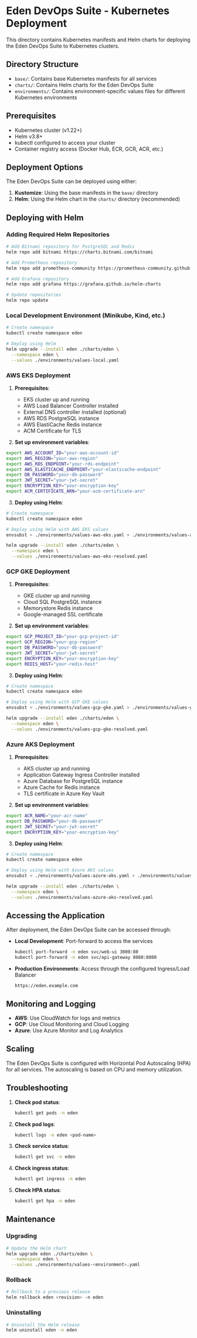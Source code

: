 # Eden DevOps Suite - Kubernetes Deployment

This directory contains Kubernetes manifests and Helm charts for deploying the Eden DevOps Suite to Kubernetes clusters.

## Directory Structure

- `base/`: Contains base Kubernetes manifests for all services
- `charts/`: Contains Helm charts for the Eden DevOps Suite
- `environments/`: Contains environment-specific values files for different Kubernetes environments

## Prerequisites

- Kubernetes cluster (v1.22+)
- Helm v3.8+
- kubectl configured to access your cluster
- Container registry access (Docker Hub, ECR, GCR, ACR, etc.)

## Deployment Options

The Eden DevOps Suite can be deployed using either:

1. **Kustomize**: Using the base manifests in the `base/` directory
2. **Helm**: Using the Helm chart in the `charts/` directory (recommended)

## Deploying with Helm

### Adding Required Helm Repositories

```bash
# Add Bitnami repository for PostgreSQL and Redis
helm repo add bitnami https://charts.bitnami.com/bitnami

# Add Prometheus repository
helm repo add prometheus-community https://prometheus-community.github.io/helm-charts

# Add Grafana repository
helm repo add grafana https://grafana.github.io/helm-charts

# Update repositories
helm repo update
```

### Local Development Environment (Minikube, Kind, etc.)

```bash
# Create namespace
kubectl create namespace eden

# Deploy using Helm
helm upgrade --install eden ./charts/eden \
  --namespace eden \
  --values ./environments/values-local.yaml
```

### AWS EKS Deployment

1. **Prerequisites**:
   - EKS cluster up and running
   - AWS Load Balancer Controller installed
   - External DNS controller installed (optional)
   - AWS RDS PostgreSQL instance
   - AWS ElastiCache Redis instance
   - ACM Certificate for TLS

2. **Set up environment variables**:

```bash
export AWS_ACCOUNT_ID="your-aws-account-id"
export AWS_REGION="your-aws-region"
export AWS_RDS_ENDPOINT="your-rds-endpoint"
export AWS_ELASTICACHE_ENDPOINT="your-elasticache-endpoint"
export DB_PASSWORD="your-db-password"
export JWT_SECRET="your-jwt-secret"
export ENCRYPTION_KEY="your-encryption-key"
export ACM_CERTIFICATE_ARN="your-acm-certificate-arn"
```

3. **Deploy using Helm**:

```bash
# Create namespace
kubectl create namespace eden

# Deploy using Helm with AWS EKS values
envsubst < ./environments/values-aws-eks.yaml > ./environments/values-aws-eks-resolved.yaml

helm upgrade --install eden ./charts/eden \
  --namespace eden \
  --values ./environments/values-aws-eks-resolved.yaml
```

### GCP GKE Deployment

1. **Prerequisites**:
   - GKE cluster up and running
   - Cloud SQL PostgreSQL instance
   - Memorystore Redis instance
   - Google-managed SSL certificate

2. **Set up environment variables**:

```bash
export GCP_PROJECT_ID="your-gcp-project-id"
export GCP_REGION="your-gcp-region"
export DB_PASSWORD="your-db-password"
export JWT_SECRET="your-jwt-secret"
export ENCRYPTION_KEY="your-encryption-key"
export REDIS_HOST="your-redis-host"
```

3. **Deploy using Helm**:

```bash
# Create namespace
kubectl create namespace eden

# Deploy using Helm with GCP GKE values
envsubst < ./environments/values-gcp-gke.yaml > ./environments/values-gcp-gke-resolved.yaml

helm upgrade --install eden ./charts/eden \
  --namespace eden \
  --values ./environments/values-gcp-gke-resolved.yaml
```

### Azure AKS Deployment

1. **Prerequisites**:
   - AKS cluster up and running
   - Application Gateway Ingress Controller installed
   - Azure Database for PostgreSQL instance
   - Azure Cache for Redis instance
   - TLS certificate in Azure Key Vault

2. **Set up environment variables**:

```bash
export ACR_NAME="your-acr-name"
export DB_PASSWORD="your-db-password"
export JWT_SECRET="your-jwt-secret"
export ENCRYPTION_KEY="your-encryption-key"
```

3. **Deploy using Helm**:

```bash
# Create namespace
kubectl create namespace eden

# Deploy using Helm with Azure AKS values
envsubst < ./environments/values-azure-aks.yaml > ./environments/values-azure-aks-resolved.yaml

helm upgrade --install eden ./charts/eden \
  --namespace eden \
  --values ./environments/values-azure-aks-resolved.yaml
```

## Accessing the Application

After deployment, the Eden DevOps Suite can be accessed through:

- **Local Development**: Port-forward to access the services
  ```bash
  kubectl port-forward -n eden svc/web-ui 3000:80
  kubectl port-forward -n eden svc/api-gateway 8080:8080
  ```

- **Production Environments**: Access through the configured Ingress/Load Balancer
  ```
  https://eden.example.com
  ```

## Monitoring and Logging

- **AWS**: Use CloudWatch for logs and metrics
- **GCP**: Use Cloud Monitoring and Cloud Logging
- **Azure**: Use Azure Monitor and Log Analytics

## Scaling

The Eden DevOps Suite is configured with Horizontal Pod Autoscaling (HPA) for all services. The autoscaling is based on CPU and memory utilization.

## Troubleshooting

1. **Check pod status**:
   ```bash
   kubectl get pods -n eden
   ```

2. **Check pod logs**:
   ```bash
   kubectl logs -n eden <pod-name>
   ```

3. **Check service status**:
   ```bash
   kubectl get svc -n eden
   ```

4. **Check ingress status**:
   ```bash
   kubectl get ingress -n eden
   ```

5. **Check HPA status**:
   ```bash
   kubectl get hpa -n eden
   ```

## Maintenance

### Upgrading

```bash
# Update the Helm chart
helm upgrade eden ./charts/eden \
  --namespace eden \
  --values ./environments/values-<environment>.yaml
```

### Rollback

```bash
# Rollback to a previous release
helm rollback eden <revision> -n eden
```

### Uninstalling

```bash
# Uninstall the Helm release
helm uninstall eden -n eden